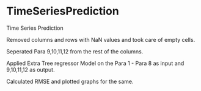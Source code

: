 # TimeSeriesPrediction
Time Series Prediction 

Removed columns and rows with NaN values and took care of empty cells.

Seperated Para 9,10,11,12 from the rest of the columns.

Applied Extra Tree regressor Model on the Para 1 - Para 8 as input and 9,10,11,12 as output.

Calculated RMSE and plotted graphs for the same.
